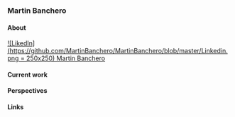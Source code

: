 ### Martin Banchero

#### About
[![LikedIn](https://github.com/MartinBanchero/MartinBanchero/blob/master/Linkedin.png = 250x250) Martin Banchero](https://www.linkedin.com/in/martin-banchero-1883b8b2)
&nbsp;


#### Current work




#### Perspectives


#### Links

